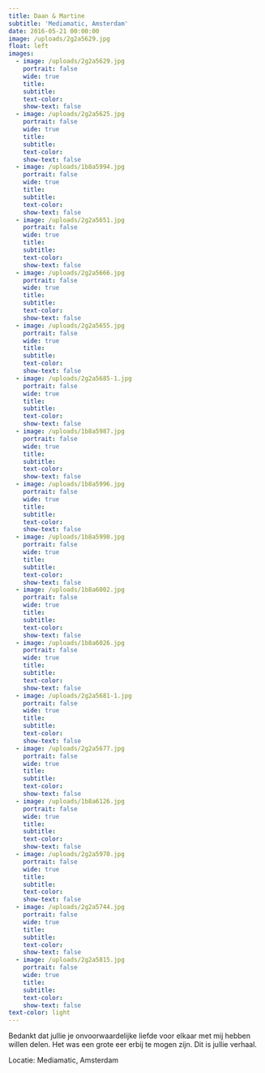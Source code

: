 ```yaml
---
title: Daan & Martine
subtitle: 'Mediamatic, Amsterdam'
date: 2016-05-21 00:00:00
image: /uploads/2g2a5629.jpg
float: left
images:
  - image: /uploads/2g2a5629.jpg
    portrait: false
    wide: true
    title:
    subtitle:
    text-color:
    show-text: false
  - image: /uploads/2g2a5625.jpg
    portrait: false
    wide: true
    title:
    subtitle:
    text-color:
    show-text: false
  - image: /uploads/1b8a5994.jpg
    portrait: false
    wide: true
    title:
    subtitle:
    text-color:
    show-text: false
  - image: /uploads/2g2a5651.jpg
    portrait: false
    wide: true
    title:
    subtitle:
    text-color:
    show-text: false
  - image: /uploads/2g2a5666.jpg
    portrait: false
    wide: true
    title:
    subtitle:
    text-color:
    show-text: false
  - image: /uploads/2g2a5655.jpg
    portrait: false
    wide: true
    title:
    subtitle:
    text-color:
    show-text: false
  - image: /uploads/2g2a5685-1.jpg
    portrait: false
    wide: true
    title:
    subtitle:
    text-color:
    show-text: false
  - image: /uploads/1b8a5987.jpg
    portrait: false
    wide: true
    title:
    subtitle:
    text-color:
    show-text: false
  - image: /uploads/1b8a5996.jpg
    portrait: false
    wide: true
    title:
    subtitle:
    text-color:
    show-text: false
  - image: /uploads/1b8a5998.jpg
    portrait: false
    wide: true
    title:
    subtitle:
    text-color:
    show-text: false
  - image: /uploads/1b8a6002.jpg
    portrait: false
    wide: true
    title:
    subtitle:
    text-color:
    show-text: false
  - image: /uploads/1b8a6026.jpg
    portrait: false
    wide: true
    title:
    subtitle:
    text-color:
    show-text: false
  - image: /uploads/2g2a5681-1.jpg
    portrait: false
    wide: true
    title:
    subtitle:
    text-color:
    show-text: false
  - image: /uploads/2g2a5677.jpg
    portrait: false
    wide: true
    title:
    subtitle:
    text-color:
    show-text: false
  - image: /uploads/1b8a6126.jpg
    portrait: false
    wide: true
    title:
    subtitle:
    text-color:
    show-text: false
  - image: /uploads/2g2a5970.jpg
    portrait: false
    wide: true
    title:
    subtitle:
    text-color:
    show-text: false
  - image: /uploads/2g2a5744.jpg
    portrait: false
    wide: true
    title:
    subtitle:
    text-color:
    show-text: false
  - image: /uploads/2g2a5815.jpg
    portrait: false
    wide: true
    title:
    subtitle:
    text-color:
    show-text: false
text-color: light
---
```


Bedankt dat jullie je onvoorwaardelijke liefde voor elkaar met mij hebben willen delen. Het was een grote eer erbij te mogen zijn. Dit is jullie verhaal.&nbsp;

Locatie: Mediamatic, Amsterdam